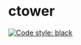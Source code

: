 # ctower
[![Code style: black](https://img.shields.io/badge/code%20style-black-000000.svg)](https://github.com/psf/black)


